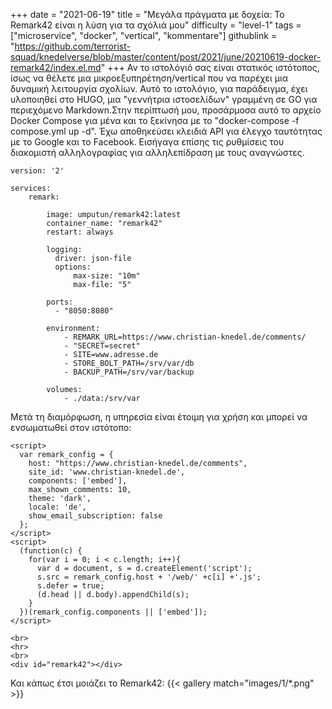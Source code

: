 +++
date = "2021-06-19"
title = "Μεγάλα πράγματα με δοχεία: Το Remark42 είναι η λύση για τα σχόλιά μου"
difficulty = "level-1"
tags = ["microservice", "docker", "vertical", "kommentare"]
githublink = "https://github.com/terrorist-squad/knedelverse/blob/master/content/post/2021/june/20210619-docker-remark42/index.el.md"
+++
Αν το ιστολόγιό σας είναι στατικός ιστότοπος, ίσως να θέλετε μια μικροεξυπηρέτηση/vertical που να παρέχει μια δυναμική λειτουργία σχολίων. Αυτό το ιστολόγιο, για παράδειγμα, έχει υλοποιηθεί στο HUGO, μια "γεννήτρια ιστοσελίδων" γραμμένη σε GO για περιεχόμενο Markdown.Στην περίπτωσή μου, προσάρμοσα αυτό το αρχείο Docker Compose για μένα και το ξεκίνησα με το "docker-compose -f compose.yml up -d". Έχω αποθηκεύσει κλειδιά API για έλεγχο ταυτότητας με το Google και το Facebook. Εισήγαγα επίσης τις ρυθμίσεις του διακομιστή αλληλογραφίας για αλληλεπίδραση με τους αναγνώστες.
```
version: '2'

services:
    remark:

        image: umputun/remark42:latest
        container_name: "remark42"
        restart: always

        logging:
          driver: json-file
          options:
              max-size: "10m"
              max-file: "5"

        ports:
          - "8050:8080"   

        environment:
            - REMARK_URL=https://www.christian-knedel.de/comments/ 
            - "SECRET=secret"          
            - SITE=www.adresse.de 
            - STORE_BOLT_PATH=/srv/var/db
            - BACKUP_PATH=/srv/var/backup

        volumes:
            - ./data:/srv/var

```
Μετά τη διαμόρφωση, η υπηρεσία είναι έτοιμη για χρήση και μπορεί να ενσωματωθεί στον ιστότοπο:
```
<script>
  var remark_config = {
    host: "https://www.christian-knedel.de/comments", 
    site_id: 'www.christian-knedel.de',
    components: ['embed'], 
    max_shown_comments: 10,
    theme: 'dark',
    locale: 'de',
    show_email_subscription: false
  };
</script>
<script>
  (function(c) {
    for(var i = 0; i < c.length; i++){
      var d = document, s = d.createElement('script');
      s.src = remark_config.host + '/web/' +c[i] +'.js';
      s.defer = true;
      (d.head || d.body).appendChild(s);
    }
  })(remark_config.components || ['embed']);
</script>

<br>
<hr>
<br>
<div id="remark42"></div>

```
Και κάπως έτσι μοιάζει το Remark42:
{{< gallery match="images/1/*.png" >}}

